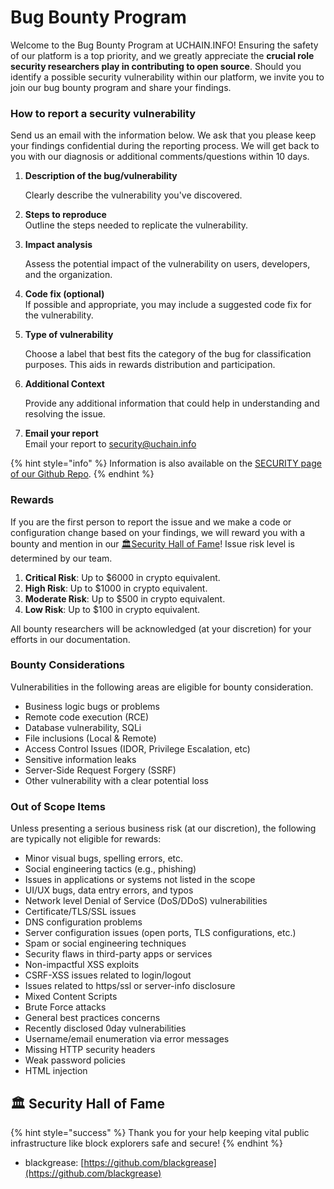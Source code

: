 # Bug Bounty Program

Welcome to the Bug Bounty Program at UCHAIN.INFO! Ensuring the safety of our platform is a top priority, and we greatly appreciate the **crucial role security researchers play in contributing to open source**. Should you identify a possible security vulnerability within our platform, we invite you to join our bug bounty program and share your findings.

### How to report a security vulnerability

Send us an email with the information below. We ask that you please keep your findings confidential during the reporting process.  We will get back to you with our diagnosis or additional comments/questions within 10 days.

1.  **Description of the bug/vulnerability**

    Clearly describe the vulnerability you've discovered.
2. **Steps to reproduce**\
   Outline the steps needed to replicate the vulnerability.
3.  **Impact analysis**

    Assess the potential impact of the vulnerability on users, developers, and the organization.
4. **Code fix (optional)**\
   If possible and appropriate, you may include a suggested code fix for the vulnerability.
5.  **Type of vulnerability**

    Choose a label that best fits the category of the bug for classification purposes. This aids in rewards distribution and participation.&#x20;
6.  **Additional Context**

    Provide any additional information that could help in understanding and resolving the issue.
7. **Email your report**\
   Email your report to [security@uchain.info](mailto:%22security%40uchain.info%22%20%3Csecurity%40uchain.info%3E)

{% hint style="info" %}
Information is also available on the [SECURITY page of our Github Repo](https://github.com/UdotCASH/uchain-info/.github/blob/7a136f9c6091bf8b03195224f8abe56305ebb795/SECURITY.md?plain=1#L3).
{% endhint %}

### Rewards &#x20;

If you are the first person to report the issue and we make a code or configuration change based on your findings, we will reward you with a bounty and mention in our [🏛Security Hall of Fame](bug-bounty-program.md#security-hall-of-fame)! Issue risk level is determined by our team.

1. **Critical Risk**: Up to $6000 in crypto equivalent.&#x20;
2. **High Risk**: Up to $1000 in crypto equivalent.&#x20;
3. **Moderate Risk**: Up to $500 in crypto equivalent.
4. **Low Risk**: Up to $100 in crypto equivalent.

All bounty researchers will be acknowledged (at your discretion) for your efforts in our documentation.

### Bounty Considerations

Vulnerabilities in the following areas are eligible for bounty consideration.

* Business logic bugs or problems
* Remote code execution (RCE)
* Database vulnerability, SQLi
* File inclusions (Local & Remote)
* Access Control Issues (IDOR, Privilege Escalation, etc)
* Sensitive information leaks
* Server-Side Request Forgery (SSRF)
* Other vulnerability with a clear potential loss

### **Out of Scope Items**

Unless presenting a serious business risk (at our discretion), the following are typically not eligible for rewards:

* Minor visual bugs, spelling errors, etc.
* Social engineering tactics (e.g., phishing)
* Issues in applications or systems not listed in the scope
* UI/UX bugs, data entry errors, and typos
* Network level Denial of Service (DoS/DDoS) vulnerabilities
* Certificate/TLS/SSL issues
* DNS configuration problems
* Server configuration issues (open ports, TLS configurations, etc.)
* Spam or social engineering techniques
* Security flaws in third-party apps or services
* Non-impactful XSS exploits
* CSRF-XSS issues related to login/logout
* Issues related to https/ssl or server-info disclosure
* Mixed Content Scripts
* Brute Force attacks
* General best practices concerns
* Recently disclosed 0day vulnerabilities
* Username/email enumeration via error messages
* Missing HTTP security headers
* Weak password policies
* HTML injection

## 🏛 Security Hall of Fame

{% hint style="success" %}
Thank you for your help keeping vital public infrastructure like block explorers safe and secure!
{% endhint %}

* blackgrease: [https://github.com/blackgrease](https://github.com/blackgrease)
